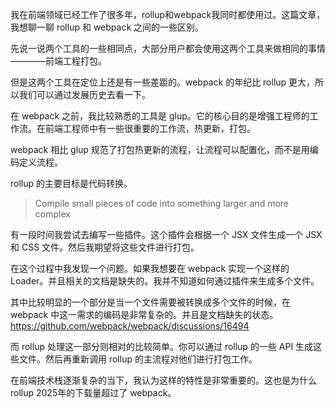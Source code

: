 我在前端领域已经工作了很多年，rollup和webpack我同时都使用过。这篇文章，我想聊一聊 rollup 和 webpack 之间的一些区别。

先说一说两个工具的一些相同点，大部分用户都会使用这两个工具来做相同的事情————前端工程打包。

但是这两个工具在定位上还是有一些差距的。webpack 的年纪比 rollup 更大，所以我们可以通过发展历史去看一下。

在 webpack 之前，我比较熟悉的工具是 glup。它的核心目的是增强工程师的工作流。在前端工程师中有一些很重要的工作流，热更新，打包。

webpack 相比 glup 规范了打包热更新的流程，让流程可以配置化，而不是用编码定义流程。

rollup 的主要目标是代码转换。

> Compile small pieces of code into something larger and more complex

有一段时间我尝试去编写一些插件。这个插件会根据一个 JSX 文件生成一个 JSX 和 CSS 文件。然后我期望将这些文件进行打包。

在这个过程中我发现一个问题。如果我想要在 webpack 实现一个这样的Loader。并且相关的文档是缺失的。我并不知道如何通过插件来生成多个文件。

其中比较明显的一个部分是当一个文件需要被转换成多个文件的时候，在 webpack 中这一需求的编码是非常复杂的。并且是文档缺失的状态。https://github.com/webpack/webpack/discussions/16494

而 rollup 处理这一部分则相对的比较简单。你可以通过 rollup 的一些 API 生成这些文件。然后再重新调用 rollup 的主流程对他们进行打包工作。

在前端技术栈逐渐复杂的当下，我认为这样的特性是非常重要的。这也是为什么 rollup 2025年的下载量超过了 webpack。
